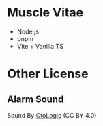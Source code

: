 # Muscle Vitae

- Node.js
- pnpm
- Vite + Vanilla TS

# Other License

## Alarm Sound

Sound By [OtoLogic](https://otologic.jp/) (CC BY 4.0)

